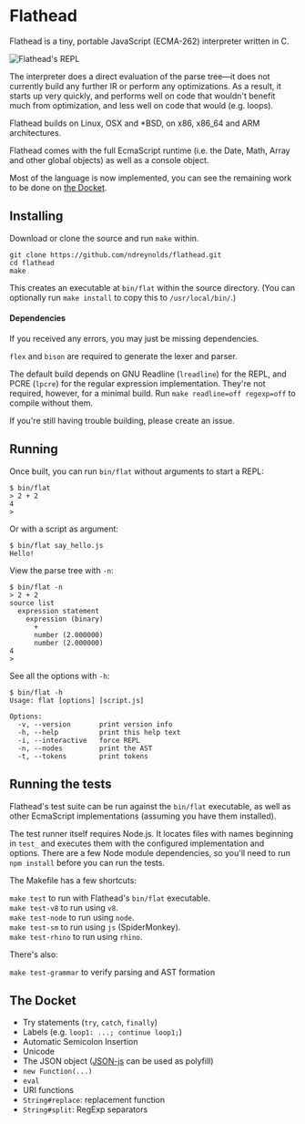 Flathead
========
Flathead is a tiny, portable JavaScript (ECMA-262) interpreter written in C.

![Flathead's REPL](http://ndreynolds.com/img/flathead.png)

The interpreter does a direct evaluation of the parse tree—it does not
currently build any further IR or perform any optimizations. As a result, it
starts up very quickly, and performs well on code that wouldn't benefit much
from optimization, and less well on code that would (e.g. loops). 

Flathead builds on Linux, OSX and \*BSD, on x86, x86_64 and ARM architectures.

Flathead comes with the full EcmaScript runtime (i.e. the Date, Math, Array
and other global objects) as well as a console object.

Most of the language is now implemented, you can see the remaining
work to be done on [the Docket](#the-docket).


Installing
----------
Download or clone the source and run `make` within. 

    git clone https://github.com/ndreynolds/flathead.git
    cd flathead
    make

This creates an executable at `bin/flat` within the source directory. (You can
optionally run `make install` to copy this to `/usr/local/bin/`.)

#### Dependencies 

If you received any errors, you may just be missing dependencies.

`flex` and `bison` are required to generate the lexer and parser.

The default build depends on GNU Readline (`lreadline`) for the REPL, and PCRE
(`lpcre`) for the regular expression implementation. They're not required,
however, for a minimal build. Run `make readline=off regexp=off` to compile
without them.

If you're still having trouble building, please create an issue.


Running
-------
Once built, you can run `bin/flat` without arguments to start a REPL:

    $ bin/flat
    > 2 + 2
    4
    >

Or with a script as argument:

    $ bin/flat say_hello.js
    Hello!

View the parse tree with `-n`:

    $ bin/flat -n
    > 2 + 2
    source list
      expression statement
        expression (binary)
          +
          number (2.000000)
          number (2.000000)
    4
    >

See all the options with `-h`:

    $ bin/flat -h
    Usage: flat [options] [script.js] 

    Options:
      -v, --version       print version info
      -h, --help          print this help text
      -i, --interactive   force REPL
      -n, --nodes         print the AST
      -t, --tokens        print tokens


Running the tests
-----------------
Flathead's test suite can be run against the `bin/flat` executable, as well as
other EcmaScript implementations (assuming you have them installed).

The test runner itself requires Node.js. It locates files with names beginning
in `test_` and executes them with the configured implementation and options.
There are a few Node module dependencies, so you'll need to run `npm install`
before you can run the tests.

The Makefile has a few shortcuts:

`make test` to run with Flathead's `bin/flat` executable.  
`make test-v8` to run using `v8`.   
`make test-node` to run using `node`.  
`make test-sm` to run using `js` (SpiderMonkey).  
`make test-rhino` to run using `rhino`.  

There's also:

`make test-grammar` to verify parsing and AST formation 


The Docket
----------
- Try statements (`try`, `catch`, `finally`)
- Labels (e.g. `loop1: ...; continue loop1;`)
- Automatic Semicolon Insertion
- Unicode
- The JSON object ([JSON-js][1] can be used as polyfill)
- `new Function(...)`
- `eval`
- URI functions
- `String#replace`: replacement function
- `String#split`: RegExp separators


[1]: http://github.com/douglascrockford/JSON-js

